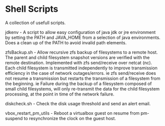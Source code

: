 Shell Scripts
=============

A collection of usefull scripts.

jdkenv - A script to allow easy configuration of java jdk or jre environment by
    setting the PATH and JAVA_HOME from a selection of java environments. Does
    a clean up of the PATH to avoid invalid path elements. 

zfsBackup.sh - Allow recursive zfs backup of filesystems to a remote host. The 
    parent and child filesystem snapshot versions are verified with the remote
    destination. Implemented with zfs send/receive over netcat (nc). 
    Each child filesystem is transmitted independently to improve transmission
    efficiency in the case of network outages/errors. ie zfs send/receive does 
    not resume a transmission but restarts the transmission of a filesystem
    from the beginning. ie Failure during the backup of a filesystem composed of
    small child filesystems, will only re-transmit the data for the child
    filesystem processing, at the point in time of the network failure.

diskcheck.sh - Check the disk usage threshold and send an alert email.    

vbox_restart_pm_utils - Reboot a virtualbox guest on resume from pm-suspend to 
    resynchronize the clock on the guest host.
